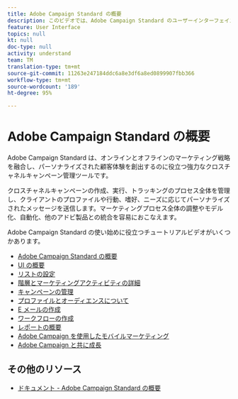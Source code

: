 ```yaml
---
title: Adobe Campaign Standard の概要
description: このビデオでは、Adobe Campaign Standard のユーザーインターフェイス、主な機能、およびコア機能の概要を説明します。
feature: User Interface
topics: null
kt: null
doc-type: null
activity: understand
team: TM
translation-type: tm+mt
source-git-commit: 11263e247184ddc6a8e3df6a8ed0899907fbb366
workflow-type: tm+mt
source-wordcount: '189'
ht-degree: 95%

---
```



# Adobe Campaign Standard の概要

Adobe Campaign Standard は、オンラインとオフラインのマーケティング戦略を融合し、パーソナライズされた顧客体験を創出するのに役立つ強力なクロスチャネルキャンペーン管理ツールです。

クロスチャネルキャンペーンの作成、実行、トラッキングのプロセス全体を管理し、クライアントのプロファイルや行動、嗜好、ニーズに応じてパーソナライズされたメッセージを送信します。マーケティングプロセス全体の調整やモデル化、自動化、他のアドビ製品との統合を容易におこなえます。

Adobe Campaign Standard の使い始めに役立つチュートリアルビデオがいくつかあります。

* [Adobe Campaign Standard の概要](/help/getting-started/adobe-campaign-standard-introduction.md)
* [UI の概要](/help/getting-started/getting-started-with-the-ui.md)
* [リストの設定](/help/getting-started/configure-a-list.md)
* [階層とマーケティングアクティビティの詳細](/help/getting-started/explore-hierarchy-and-marketing-activities.md)
* [キャンペーンの管理](/help/getting-started/managing-campaigns.md)
* [プロファイルとオーディエンスについて](/help/getting-started/understanding-profiles-and-audiences.md)
* [E メールの作成](https://experienceleague.adobe.com/docs/campaign-standard-learn/tutorials/communication-channels/email/create-email-from-homepage.html)
* [ワークフローの作成](/help/managing-processes-and-data/creating-a-workflow.md)
* [レポートの概要](/help/getting-started/reporting-with-adobe-campaign-introduction.md)
* [Adobe Campaign を使用したモバイルマーケティング](/help/getting-started/mobile-marketing-with-adobe-campaign.md)
* [Adobe Campaign と共に成長](/help/getting-started/growing-with-adobe-campaign.md)

## その他のリソース

* [ドキュメント - Adobe Campaign Standard の概要](https://docs.adobe.com/content/help/ja-JP/campaign-standard/using/getting-started/about-campaign-standard.html)
